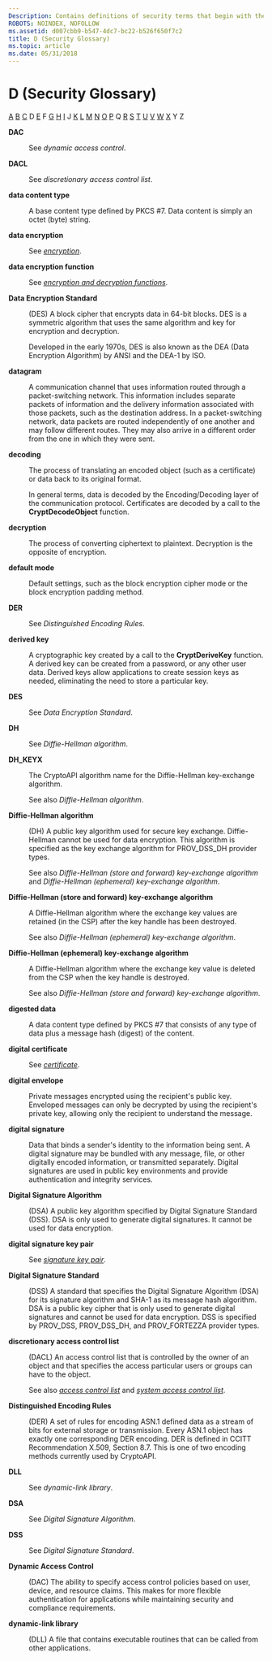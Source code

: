 ```yaml
---
Description: Contains definitions of security terms that begin with the letter D.
ROBOTS: NOINDEX, NOFOLLOW
ms.assetid: d007cbb9-b547-4dc7-bc22-b526f650f7c2
title: D (Security Glossary)
ms.topic: article
ms.date: 05/31/2018
---
```


# D (Security Glossary)

[A](a-gly.md) [B](b-gly.md) [C](c-gly.md) D [E](e-gly.md) F [G](g-gly.md) [H](h-gly.md) [I](i-gly.md) J [K](k-gly.md) [L](l-gly.md) [M](m-gly.md) [N](n-gly.md) [O](o-gly.md) [P](p-gly.md) Q [R](r-gly.md) [S](s-gly.md) [T](t-gly.md) [U](u-gly.md) [V](v-gly.md) [W](w-gly.md) [X](x-gly.md) Y Z

<dl> <dt>

<span id="_security_dac_gly"></span><span id="_SECURITY_DAC_GLY"></span>**DAC**
</dt> <dd>

See *dynamic access control*.

</dd> <dt>

<span id="_security_dacl_gly"></span><span id="_SECURITY_DACL_GLY"></span>**DACL**
</dt> <dd>

See *discretionary access control list*.

</dd> <dt>

<span id="_security_data_content_type_gly"></span><span id="_SECURITY_DATA_CONTENT_TYPE_GLY"></span>**data content type**
</dt> <dd>

A base content type defined by PKCS \#7. Data content is simply an octet (byte) string.

</dd> <dt>

<span id="_security_data_encryption_gly"></span><span id="_SECURITY_DATA_ENCRYPTION_GLY"></span>**data encryption**
</dt> <dd>

See [*encryption*](e-gly.md).

</dd> <dt>

<span id="_security_data_encryption_function_gly"></span><span id="_SECURITY_DATA_ENCRYPTION_FUNCTION_GLY"></span>**data encryption function**
</dt> <dd>

See [*encryption and decryption functions*](e-gly.md).

</dd> <dt>

<span id="_security_data_encryption_standard_gly"></span><span id="_SECURITY_DATA_ENCRYPTION_STANDARD_GLY"></span>**Data Encryption Standard**
</dt> <dd>

(DES) A block cipher that encrypts data in 64-bit blocks. DES is a symmetric algorithm that uses the same algorithm and key for encryption and decryption.

Developed in the early 1970s, DES is also known as the DEA (Data Encryption Algorithm) by ANSI and the DEA-1 by ISO.

</dd> <dt>

<span id="_security_datagram_gly"></span><span id="_SECURITY_DATAGRAM_GLY"></span>**datagram**
</dt> <dd>

A communication channel that uses information routed through a packet-switching network. This information includes separate packets of information and the delivery information associated with those packets, such as the destination address. In a packet-switching network, data packets are routed independently of one another and may follow different routes. They may also arrive in a different order from the one in which they were sent.

</dd> <dt>

<span id="_security_decoding_gly"></span><span id="_SECURITY_DECODING_GLY"></span>**decoding**
</dt> <dd>

The process of translating an encoded object (such as a certificate) or data back to its original format.

In general terms, data is decoded by the Encoding/Decoding layer of the communication protocol. Certificates are decoded by a call to the **CryptDecodeObject** function.

</dd> <dt>

<span id="_security_decryption_gly"></span><span id="_SECURITY_DECRYPTION_GLY"></span>**decryption**
</dt> <dd>

The process of converting ciphertext to plaintext. Decryption is the opposite of encryption.

</dd> <dt>

<span id="_security_default_mode_gly"></span><span id="_SECURITY_DEFAULT_MODE_GLY"></span>**default mode**
</dt> <dd>

Default settings, such as the block encryption cipher mode or the block encryption padding method.

</dd> <dt>

<span id="_security_der_gly"></span><span id="_SECURITY_DER_GLY"></span>**DER**
</dt> <dd>

See *Distinguished Encoding Rules*.

</dd> <dt>

<span id="_security_derived_key_gly"></span><span id="_SECURITY_DERIVED_KEY_GLY"></span>**derived key**
</dt> <dd>

A cryptographic key created by a call to the **CryptDeriveKey** function. A derived key can be created from a password, or any other user data. Derived keys allow applications to create session keys as needed, eliminating the need to store a particular key.

</dd> <dt>

<span id="_security_des_gly"></span><span id="_SECURITY_DES_GLY"></span>**DES**
</dt> <dd>

See *Data Encryption Standard*.

</dd> <dt>

<span id="_security_dh_gly"></span><span id="_SECURITY_DH_GLY"></span>**DH**
</dt> <dd>

See *Diffie-Hellman algorithm*.

</dd> <dt>

<span id="_security_dh_keyx_gly"></span><span id="_SECURITY_DH_KEYX_GLY"></span>**DH\_KEYX**
</dt> <dd>

The CryptoAPI algorithm name for the Diffie-Hellman key-exchange algorithm.

See also *Diffie-Hellman algorithm*.

</dd> <dt>

<span id="_security_diffie_hellman_algorithm_gly"></span><span id="_SECURITY_DIFFIE_HELLMAN_ALGORITHM_GLY"></span>**Diffie-Hellman algorithm**
</dt> <dd>

(DH) A public key algorithm used for secure key exchange. Diffie-Hellman cannot be used for data encryption. This algorithm is specified as the key exchange algorithm for PROV\_DSS\_DH provider types.

See also *Diffie-Hellman (store and forward) key-exchange algorithm* and *Diffie-Hellman (ephemeral) key-exchange algorithm*.

</dd> <dt>

<span id="_security_diffie_hellman_store_and_forward_key_exchange_algorithm_gly"></span><span id="_SECURITY_DIFFIE_HELLMAN_STORE_AND_FORWARD_KEY_EXCHANGE_ALGORITHM_GLY"></span>**Diffie-Hellman (store and forward) key-exchange algorithm**
</dt> <dd>

A Diffie-Hellman algorithm where the exchange key values are retained (in the CSP) after the key handle has been destroyed.

See also *Diffie-Hellman (ephemeral) key-exchange algorithm*.

</dd> <dt>

<span id="_security_diffie_hellman_ephemeral_key_exchange_algorithm_gly"></span><span id="_SECURITY_DIFFIE_HELLMAN_EPHEMERAL_KEY_EXCHANGE_ALGORITHM_GLY"></span>**Diffie-Hellman (ephemeral) key-exchange algorithm**
</dt> <dd>

A Diffie-Hellman algorithm where the exchange key value is deleted from the CSP when the key handle is destroyed.

See also *Diffie-Hellman (store and forward) key-exchange algorithm*.

</dd> <dt>

<span id="_security_digested_data_gly"></span><span id="_SECURITY_DIGESTED_DATA_GLY"></span>**digested data**
</dt> <dd>

A data content type defined by PKCS \#7 that consists of any type of data plus a message hash (digest) of the content.

</dd> <dt>

<span id="_security_digital_certificate_gly"></span><span id="_SECURITY_DIGITAL_CERTIFICATE_GLY"></span>**digital certificate**
</dt> <dd>

See [*certificate*](c-gly.md).

</dd> <dt>

<span id="_security_digital_envelope_gly"></span><span id="_SECURITY_DIGITAL_ENVELOPE_GLY"></span>**digital envelope**
</dt> <dd>

Private messages encrypted using the recipient's public key. Enveloped messages can only be decrypted by using the recipient's private key, allowing only the recipient to understand the message.

</dd> <dt>

<span id="_security_digital_signature_gly"></span><span id="_SECURITY_DIGITAL_SIGNATURE_GLY"></span>**digital signature**
</dt> <dd>

Data that binds a sender's identity to the information being sent. A digital signature may be bundled with any message, file, or other digitally encoded information, or transmitted separately. Digital signatures are used in public key environments and provide authentication and integrity services.

</dd> <dt>

<span id="_security_digital_signature_algorithm_gly"></span><span id="_SECURITY_DIGITAL_SIGNATURE_ALGORITHM_GLY"></span>**Digital Signature Algorithm**
</dt> <dd>

(DSA) A public key algorithm specified by Digital Signature Standard (DSS). DSA is only used to generate digital signatures. It cannot be used for data encryption.

</dd> <dt>

<span id="_security_digital_signature_key_pair_gly"></span><span id="_SECURITY_DIGITAL_SIGNATURE_KEY_PAIR_GLY"></span>**digital signature key pair**
</dt> <dd>

See [*signature key pair*](s-gly.md).

</dd> <dt>

<span id="_security_digital_signature_standard_gly"></span><span id="_SECURITY_DIGITAL_SIGNATURE_STANDARD_GLY"></span>**Digital Signature Standard**
</dt> <dd>

(DSS) A standard that specifies the Digital Signature Algorithm (DSA) for its signature algorithm and SHA-1 as its message hash algorithm. DSA is a public key cipher that is only used to generate digital signatures and cannot be used for data encryption. DSS is specified by PROV\_DSS, PROV\_DSS\_DH, and PROV\_FORTEZZA provider types.

</dd> <dt>

<span id="_security_discretionary_access_control_list_gly"></span><span id="_SECURITY_DISCRETIONARY_ACCESS_CONTROL_LIST_GLY"></span>**discretionary access control list**
</dt> <dd>

(DACL) An access control list that is controlled by the owner of an object and that specifies the access particular users or groups can have to the object.

See also [*access control list*](a-gly.md) and [*system access control list*](s-gly.md).

</dd> <dt>

<span id="_security_distinguished_encoding_rules_gly"></span><span id="_SECURITY_DISTINGUISHED_ENCODING_RULES_GLY"></span>**Distinguished Encoding Rules**
</dt> <dd>

(DER) A set of rules for encoding ASN.1 defined data as a stream of bits for external storage or transmission. Every ASN.1 object has exactly one corresponding DER encoding. DER is defined in CCITT Recommendation X.509, Section 8.7. This is one of two encoding methods currently used by CryptoAPI.

</dd> <dt>

<span id="_security_dll_gly"></span><span id="_SECURITY_DLL_GLY"></span>**DLL**
</dt> <dd>

See *dynamic-link library*.

</dd> <dt>

<span id="_security_dsa_gly"></span><span id="_SECURITY_DSA_GLY"></span>**DSA**
</dt> <dd>

See *Digital Signature Algorithm*.

</dd> <dt>

<span id="_security_dss_gly"></span><span id="_SECURITY_DSS_GLY"></span>**DSS**
</dt> <dd>

See *Digital Signature Standard*.

</dd> <dt>

<span id="_security_dynamic_access_control_gly"></span><span id="_SECURITY_DYNAMIC_ACCESS_CONTROL_GLY"></span>**Dynamic Access Control**
</dt> <dd>

(DAC) The ability to specify access control policies based on user, device, and resource claims. This makes for more flexible authentication for applications while maintaining security and compliance requirements.

</dd> <dt>

<span id="_security_dynamic_link_library_gly"></span><span id="_SECURITY_DYNAMIC_LINK_LIBRARY_GLY"></span>**dynamic-link library**
</dt> <dd>

(DLL) A file that contains executable routines that can be called from other applications.

</dd> </dl>

 

 




